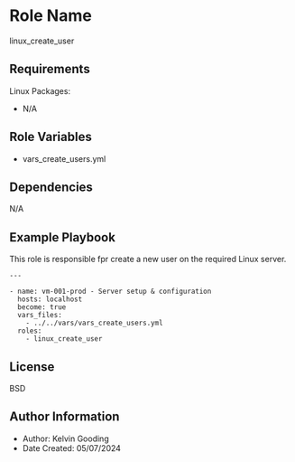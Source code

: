 Role Name
=========

linux_create_user

Requirements
------------

Linux Packages:

- N/A

Role Variables
--------------

- vars_create_users.yml

Dependencies
------------

N/A

Example Playbook
----------------

This role is responsible fpr create a new user on the required Linux server.

```
---

- name: vm-001-prod - Server setup & configuration
  hosts: localhost
  become: true
  vars_files:
    - ../../vars/vars_create_users.yml
  roles:
    - linux_create_user

```

License
-------

BSD

Author Information
------------------

- Author: Kelvin Gooding
- Date Created: 05/07/2024
